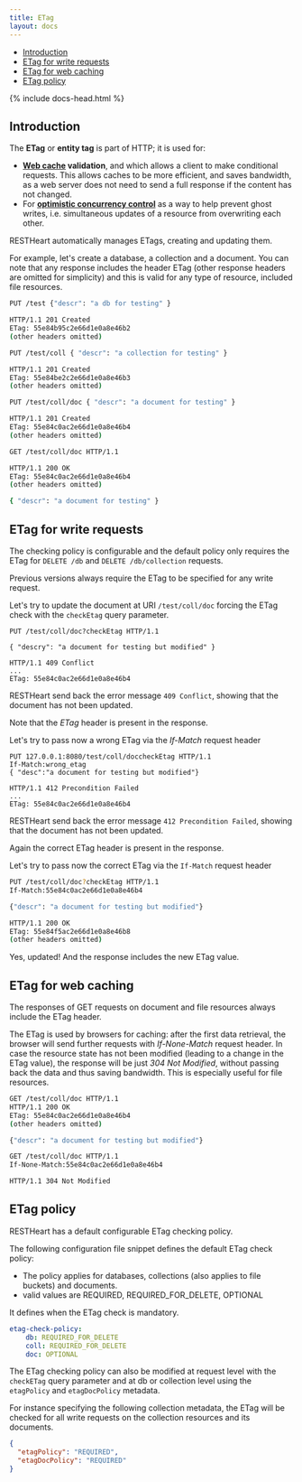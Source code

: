 ```yaml
---
title: ETag
layout: docs
---
```


<div markdown="1" class="d-none d-xl-block col-xl-2 order-last bd-toc">

-   [Introduction](#introduction)
-   [ETag for write requests](#etag-for-write-requests)
-   [ETag for web caching](#etag-for-web-caching)
-   [ETag policy](#etag-policy)

</div>
<div markdown="1" class="col-12 col-md-9 col-xl-8 py-md-3 bd-content">

{% include docs-head.html %}

## Introduction

The **ETag** or **entity tag** is part of HTTP; it is used for:

-   **[Web cache](https://en.wikipedia.org/wiki/Web_cache) validation**,
    and which allows a client to make conditional requests. This allows
    caches to be more efficient, and saves bandwidth, as a web server
    does not need to send a full response if the content has not
    changed.
-   For **[optimistic concurrency
    control](https://en.wikipedia.org/wiki/Optimistic_concurrency_control)** as
    a way to help prevent ghost writes, i.e. simultaneous updates of a
    resource from overwriting each other.

RESTHeart automatically manages ETags, creating and updating them.

For example, let's create a database, a collection and a document. You
can note that any response includes the header ETag (other response
headers are omitted for simplicity) and this is valid for any type of
resource, included file resources.

```bash
PUT /test {"descr": "a db for testing" }

HTTP/1.1 201 Created
ETag: 55e84b95c2e66d1e0a8e46b2
(other headers omitted)
```

```bash
PUT /test/coll { "descr": "a collection for testing" }

HTTP/1.1 201 Created
ETag: 55e84be2c2e66d1e0a8e46b3
(other headers omitted)
```

```bash
PUT /test/coll/doc { "descr": "a document for testing" }

HTTP/1.1 201 Created
ETag: 55e84c0ac2e66d1e0a8e46b4
(other headers omitted)
```

```bash
GET /test/coll/doc HTTP/1.1

HTTP/1.1 200 OK
ETag: 55e84c0ac2e66d1e0a8e46b4
(other headers omitted)

{ "descr": "a document for testing" }
```

## ETag for write requests

The checking policy is configurable and the default
policy only requires the ETag for `DELETE /db` and `DELETE /db/collection`
requests.

Previous versions always require the ETag to be specified for any write
request.

Let's try to update the document at URI `/test/coll/doc` forcing the ETag
check with the `checkEtag` query parameter.

```http
PUT /test/coll/doc?checkEtag HTTP/1.1

{ "descry": "a document for testing but modified" }

HTTP/1.1 409 Conflict
...
ETag: 55e84c0ac2e66d1e0a8e46b4
```

RESTHeart send back the error message `409 Conflict`, showing that the
document has not been updated.

Note that the _ETag_ header is present in the response.

Let's try to pass now a wrong ETag via the _If-Match_ request header

```http
PUT 127.0.0.1:8080/test/coll/doccheckEtag HTTP/1.1
If-Match:wrong_etag
{ "desc":"a document for testing but modified"}

HTTP/1.1 412 Precondition Failed
...
ETag: 55e84c0ac2e66d1e0a8e46b4
```

RESTHeart send back the error message `412 Precondition Failed`, showing
that the document has not been updated.

Again the correct ETag header is present in the response.

Let's try to pass now the correct ETag via the `If-Match` request header

```bash
PUT /test/coll/doc?checkEtag HTTP/1.1
If-Match:55e84c0ac2e66d1e0a8e46b4

{"descr": "a document for testing but modified"}

HTTP/1.1 200 OK
ETag: 55e84f5ac2e66d1e0a8e46b8
(other headers omitted)
```

Yes, updated! And the response includes the new ETag value.

## ETag for web caching

The responses of GET requests on document and file resources always
include the ETag header.

The ETag is used by browsers for caching: after the first data
retrieval, the browser will send further requests with _If-None-Match_
request header. In case the resource state has not been modified
(leading to a change in the ETag value), the response will be just *304
Not Modified*, without passing back the data and thus saving bandwidth.
This is especially useful for file resources.

```bash
GET /test/coll/doc HTTP/1.1
HTTP/1.1 200 OK
ETag: 55e84c0ac2e66d1e0a8e46b4
(other headers omitted)

{"descr": "a document for testing but modified"}
```

```bash
GET /test/coll/doc HTTP/1.1
If-None-Match:55e84c0ac2e66d1e0a8e46b4

HTTP/1.1 304 Not Modified
```

## ETag policy

RESTHeart has a default configurable ETag checking policy.

The following configuration file snippet defines the default ETag check
policy:

-   The policy applies for databases, collections (also applies to file
    buckets) and documents.
-   valid values are REQUIRED, REQUIRED_FOR_DELETE, OPTIONAL

It defines when the ETag check is mandatory.

```yml
etag-check-policy:
    db: REQUIRED_FOR_DELETE
    coll: REQUIRED_FOR_DELETE
    doc: OPTIONAL
```

The ETag checking policy can also be modified at request level with the
`checkETag` query parameter and at db or collection level using the
`etagPolicy` and `etagDocPolicy` metadata.

For instance specifying the following collection metadata, the ETag will
be checked for all write requests on the collection resources and its
documents.

```json
{
  "etagPolicy": "REQUIRED",
  "etagDocPolicy": "REQUIRED"
}
```

</div>
